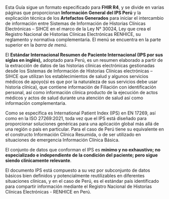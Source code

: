 
Esta Guía sigue un formato especificado para **FHIR R4**, y se divide en varias páginas que proporcionan **Información** **General del IPS Perú** y la explicación técnica de los **Artefactos Generados** para iniciar el intercambio de información entre Sistemas de Información de Historias Clínicas Electrónicas – SIHCE  en el marco de la Ley N° 30024, Ley que crea el Registro Nacional de Historias Clínicas Electrónicas RENHICE, su reglamento y normativa complementaria. El menú se encuentra en la parte superior en la _barra de menú_.

El **Estándar Internacional Resumen de Paciente Internacional (IPS por sus siglas en inglés),** adoptado para Perú, es un resumen elaborado a partir de la extracción de datos de las historias clínicas electrónicas gestionadas desde los Sistemas de Información de Historias Clínicas electrónicas – SIHCE que utilizan los establecimientos de salud y algunos servicios médicos de apoyo(si es que por la naturaleza de sus servicios debe usar historia clínica), que contiene información de Filiación con identificación personal, así como información clínica producto de la ejecución de actos médicos y actos de salud durante una atención de salud así como información complementaria.

Como se especifica es International Patient Index (IPS) en EN 17269, así como en la ISO 27269:2021, toda vez que el IPS está diseñado para proporcionar soluciones genéricas para una aplicación global más allá de una región o país en particular. Para el caso de Perú tiene su equivalente en el constructo Información Clínica Resumida, o de ser utilizado en situaciones de emergencia Información Clínica Básica.

El conjunto de datos que conforman el IPS es **mínimo y no exhaustivo; no especializado e independiente de la condición del paciente; pero sigue siendo clínicamente relevante**.

El documento IPS está compuesto a su vez por subconjunto de datos básicos bien definidos y potencialmente reutilizables en diferentes situaciones clínicas, y en el caso de Perú, es el estándar país identificado para compartir información mediante el Registro Nacional de Historias Clínicas Electrónicas - RENHICE en Perú.
